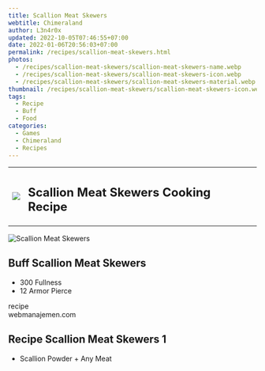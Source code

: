 ```yaml
---
title: Scallion Meat Skewers
webtitle: Chimeraland
author: L3n4r0x
updated: 2022-10-05T07:46:55+07:00
date: 2022-01-06T20:56:03+07:00
permalink: /recipes/scallion-meat-skewers.html
photos:
  - /recipes/scallion-meat-skewers/scallion-meat-skewers-name.webp
  - /recipes/scallion-meat-skewers/scallion-meat-skewers-icon.webp
  - /recipes/scallion-meat-skewers/scallion-meat-skewers-material.webp
thumbnail: /recipes/scallion-meat-skewers/scallion-meat-skewers-icon.webp
tags:
  - Recipe
  - Buff
  - Food
categories:
  - Games
  - Chimeraland
  - Recipes
---
```


<section id="bootstrap-wrapper"><link rel="stylesheet" href="https://cdn.statically.io/gh/dimaslanjaka/Web-Manajemen/40ac3225/css/bootstrap-4.5-wrapper.css"/><div class="row mb-2"><div class="col-md-12 mb-2"><table class="table" id="post-info"><tbody><tr><td><img class="d-inline-block me-2" src="/chimeraland/recipes/scallion-meat-skewers/scallion-meat-skewers-icon.webp" width="auto" height="auto"/></td><td><h1 class="fs-5">Scallion Meat Skewers Cooking Recipe</h1></td></tr></tbody></table></div></div><div class="card mb-2"><div class="row g-0"><div class="col-sm-4 position-relative mb-2"><img src="/chimeraland/recipes/scallion-meat-skewers/scallion-meat-skewers-material.webp" class="card-img fit-cover w-100 h-100" alt="Scallion Meat Skewers" data-fancybox="true"/></div><div class="col-sm-8 mb-2"><div class="card-body"><h2 class="card-title fs-5">Buff Scallion Meat Skewers</h2><div class="card-text"><ul><li>300 Fullness</li><li>12 Armor Pierce</li></ul></div><span class="badge rounded-pill bg-dark">recipe</span></div><div class="card-footer text-end text-muted">webmanajemen.com</div></div></div></div><div class="row mb-2"><div class="col-12 col-lg-6 recipe-item mb-2"><div class="card"><div class="card-body"><h2 class="card-title fs-5">Recipe Scallion Meat Skewers 1</h2><div class="card-text"><ul><li>Scallion Powder<span> + </span>Any Meat</li></ul></div></div></div></div></div></section>